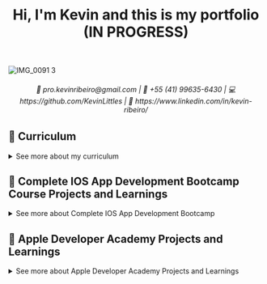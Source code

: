 <h1 align="center"> Hi, I'm Kevin and this is my portfolio (IN PROGRESS)</h1><br/>

![IMG_0091 3](https://user-images.githubusercontent.com/49958388/128245217-30511e86-31e9-4b41-91da-46cfc3b24cec.jpg)

<h6 align="center">📧 pro.kevinribeiro@gmail.com | 📱 +55 (41) 99635-6430 | 💻 https://github.com/KevinLittles | 🔗 https://www.linkedin.com/in/kevin-ribeiro/</h6>
    
## 📄 Curriculum
<details> 
 
<summary>See more about my curriculum</summary>
<br/>  
    
### Profile   
    
👋 Hello! I'm Kevin, but you can call me Littles if you want. I can summarize myself as an empathetic person, flexible, with great adaptability, and who handles conflicts well. If you want to talk, don't be afraid! Text me right now.

💻 My area of ​​expertise is mobile development, specifically because of what governs the ecosystem of Apple technologies (such as Swift and IOS). I've already ventured to develop software for watchOS, IpadOS and some other needs that have been appearing in my trajectory like creating a backend with Flask for example.

Today I find myself with these essential tasks:
- 🍎 Improve my UI/UX design skills and study more and more Swift in depth and everything that governs such development to become every day an expert dev of the Apple ecosystem, with a focus on mobile.
- 🎮 Study the technologies needed to leverage my startup (BuffSpot - Social network made exclusively for gamers), this includes Flutter, AWS, Flask, and everything you can imagine that governs the administration of a company.
- ✨ Learn with any type of experience and direct this learning to my soft skills.
    
### Experience
>### 🍎 Apple Developer Academy
>#### FEB 2019 - DEC 2020 | PUCPR Curitiba, Brazil
>Over the 2 years of participation, I developed several authored apps alone and in a team. I learned several swift frameworks like UIKit, SpriteKit and ARKit. I learned how to create applications with swift core and healthy programming artifacts like MVC Architecture, Clean Code, some design patterns and code versioning. In addition to code development, I also learned to have a critical view of UX/UI design and thus produce some prototypes before programming an app.
     
    
### Skills
    
| **General Coding Skills** | **Swift Skills** | **Complementary Skills** | **Soft Skills** |
| ------------------------- | ---------------- | -------------------------| ----------------|
| Object Oriented Programming | Storyboards | UX/UI | Empathy
| MVC Architecture | Auto Layout | Figma | Critical sense
| SOLID | Delegate Design Pattern | Sketch | Ease of learning
| Singleton Design pattern | Networking | Advanced english | Adaptation in scenarios
| Consume APIs | JSON Parsing | | Problem solving |
| Firebase Firestore/Auth | Closures | | Good communication |
| Realm | Computed Properties | | Strong emotional intelligence |
| Git/GitFlow | Getters & Setters | | Manage conflicts |
|  | Sheduled Timer | 
|  | Dispatch Queue | 
|  | Extensions | 
|  | Core Location | 
|  | Cocoapods | 
|  | Swift PM | 
|  | Xibs | 
|  | Downcast & Upcast | 
|  | Any, AnyObject, NSObject | 
|  | App Lifecycle | 
|  | ViewController Lifecycle | 
|  | UserDefaults | 
|  | NSCoder | 
|  | Core Data | 
|  | App Publication | 
|  | UIKit |
|  | SpriteKit |
|  | SwiftUI |


       
    
### Education
>### Computer Engeneering
>#### FEB 2016 - DEC 2022 | PUCPR Curitiba, Brazil
>My focus in computer engineering has always been the scope of software development, here I mainly learned about some software engineering principles, imperative and object-oriented programming, data structure, SQL databases and distributed systems (besides of course a lot engineering calculation).

<br/>
    
>### Fundamentals of data science 1
>#### OCT 2017 - JAN 2018 | Udacity
>Project: Analysis of the Bay Area Bike Share Data and extraction of relevant information.
>Technologies: Python 3 with MatPlotLib, Pandas and Numpy.

<br/>
    
>### Many courses
>#### ATEMPORAL | Udemy
>SwiftUI - Learn How to Build Beautiful, Robust, Apps;
>From Beginner to Advanced in Unit Testing on iOS;
>MVVM Design Pattern in SwiftUI;
>Git - The complete course: Git, Github and git-flow.
    
</details>
  
## 📱 Complete IOS App Development Bootcamp Course Projects and Learnings
<details>
    
<summary>See more about Complete IOS App Development Bootcamp</summary>
<br/>

In this course I got, I'm getting and reviewing these (main) following learnings:
    
- Concepts of Object Oriented Programming (OOP): The type system, variables, functions and methods, inheritance, structures, classes and protocols.
- Control Structures: Using If/Else clauses, Switch statements and logic to control the flow of execution.
- Data Structures: How to work with collections, such as arrays and dictionaries.
Software Design: How to organise and format code for readability and how to implement the Model View Controller (MVC) design pattern, Apple's favourite delegation pattern and the publisher pattern.
- Networking: How to make asynchronous API calls, store and retrieve data from the cloud, and use the JSON format for server communication.
- Persistent Local Data Storage: How to use Core Data, Realm, Codable and User Defaults to store your app data locally.
- How to Implement In-App Purchases with Apple StoreKit
- Machine Learning: How to make artificially intelligent apps and build your own machine learning models using iOS 13's new CoreML2 and CreateML frameworks.
- Augmented Reality: How to create 3D objects in augmented reality and create incredible 3D animations and real-life interactions using Apple's latest ARKit2 framework.
- SwiftUI: How to use Apple's brand new UI framework to create user interfaces programmatically that look good across all Apple products.
    
Course link: https://www.udemy.com/course/ios-13-app-development-bootcamp/
### Advanced Swift Classroom 1
<details>
    
<summary>See more about Advanced Swift Classroom 1</summary>
<br/>    
In this first advanced learning session about swift of the course, I understood how the Getters and Setters properties of variables in swift work, in addition I understood how Observed properties work and how I can use them to perform an action once a variable has its value changed or is about to be changed.
    
#### Understanding Getters and Setters
    
```swift
let one: Int = 1

var two: Int {
    get {
        return one + 1
    }
}
 ```
 
```swift
let one: Int = 1

var two: Int {
    set {
        if two != 2 {
            print("two != 2 !!!")
        }
    }
}
 ```
#### Understanding Observed properties
```swift
var one: Int = 1 {
    willSet {
        print("The variable is about to chage")
    }
    didSet {
        print("The variable changed")
    }
}
 ```
    
</details>

### Flash Chat App
![morflax_things-6](https://user-images.githubusercontent.com/49958388/126725712-efa574b9-29ba-44d9-8913-068a135f125c.png)
<details>
    
<summary>See more about Flash Chat App</summary>
<br/>   
    
The Flash Chat App is a basic chat application with only one global chat!
    
Building the Flash Chat application I learned to:
- Install Cocoapods and use 3rd party libraries
- Use Firebase Auth to register and authenticate a user by email and password
- Use Firebase Firestore to send and load information that was used in the app
- Use .xib files to make a custom UITableViewCell
- Use Downcast and Upcast in swift
- Understand the App and ViewControllers lifecycle

GitHub repository - https://github.com/appbrewery/Flash-Chat-iOS13-Completed
#### Using Cocoapods to get 3rd party libraries
Podfile
```markdown
//[...]
  use_frameworks!

  pod 'CLTypingLabel', '~> 0.4.0'
//[...]
end
 ```
 
AppDelegate.swift
```swift
import IQKeyboardManagerSwift

@UIApplicationMain
class AppDelegate: UIResponder, UIApplicationDelegate {

    func application(_ application: UIApplication, didFinishLaunchingWithOptions launchOptions: [UIApplication.LaunchOptionsKey: Any]?) -> Bool {
        //[...]
        
        IQKeyboardManager.shared.enable = true
        IQKeyboardManager.shared.enableAutoToolbar = false
        IQKeyboardManager.shared.shouldResignOnTouchOutside = true
        
        return true
    }
//[...]
}
 ```
    
WelcomeViewController.swift
```swift
@IBOutlet weak var titleLabel: CLTypingLabel!
    
    override func viewDidLoad() {
        super.viewDidLoad()
        
        titleLabel.text = K.appName
    }
 ```   

#### Using Firebase Auth to sign in existing users
LoginViewController.swift
```swift
    @IBAction func loginPressed(_ sender: UIButton) {
        
        if let email = emailTextfield.text, let password = passwordTextfield.text {
            Auth.auth().signIn(withEmail: email, password: password) { [weak self] authResult, error in
                if let e = error {
                    print(e.localizedDescription)
                } else {
                    self!.performSegue(withIdentifier: K.loginSegue, sender: self)
                }
            }
        }
    }
 ```

#### Using Firebase to send chat messages to database
ChatViewController.swift
```swift
    @IBAction func sendPressed(_ sender: UIButton) {
        if let messageBody = messageTextfield.text, let messageSender = Auth.auth().currentUser?.email {
            db.collection(K.FStore.collectionName).addDocument(data: [
                                                                K.FStore.senderField: messageSender,
                                                                K.FStore.bodyField: messageBody,
                                                                K.FStore.dateField: Date().timeIntervalSince1970
            ]) { error in
                if let e = error {
                    print(e)
                } else {
                    print("sendPressed okay")
                    DispatchQueue.main.async {
                        self.messageTextfield.text = ""
                    }
                }
            }
        }
    }
```
    
#### Using Xib to create a custom TableViewCell
MessageCell.swift
```swift
class MessageCell: UITableViewCell {

    //[...]
    
    override func awakeFromNib() {
        super.awakeFromNib()
        
    //[...]
    }

    override func setSelected(_ selected: Bool, animated: Bool) {
        super.setSelected(selected, animated: animated)
    } 
}
```
ChatViewController.swift
```swift
func tableView(_ tableView: UITableView, cellForRowAt indexPath: IndexPath) -> UITableViewCell {
        
    let cell = tableView.dequeueReusableCell(withIdentifier: K.cellIdentifier, for: indexPath) as! MessageCell
 //[...]
 }
```
MessageCell.xib

<img width="533" alt="Captura de Tela 2021-07-22 às 19 50 18" src="https://user-images.githubusercontent.com/49958388/126718746-106cc259-de67-42f7-bff3-89b99b952d56.png">

#### Understanding Upcast and Downcast
```swift
    
    let subclassObject = Subclass()
    let classObject = Class()

    if let object = classObject is Subclass {
      let object = classObject as! Subclass
    }
    
    let object = classObject as? Subclass
    
    let object = subclassObject as Class
    
```

#### Understanding ViewController Lifecycle
![image](https://user-images.githubusercontent.com/49958388/126719944-54812cfe-e5b5-4dd5-8927-5f8241778423.png)

#### Understanding App Lifecycle
![image](https://user-images.githubusercontent.com/49958388/126720044-e7b4d813-2d71-46cc-9bec-245e0268f65d.png)
AppDelegate.swift
```swift
    func application(_ application: UIApplication, didFinishLaunchingWithOptions launchOptions: [UIApplication.LaunchOptionsKey: Any]?) -> Bool {}

    func application(_ application: UIApplication, configurationForConnecting connectingSceneSession: UISceneSession, options: UIScene.ConnectionOptions) -> UISceneConfiguration {}

    func application(_ application: UIApplication, didDiscardSceneSessions sceneSessions: Set<UISceneSession>) {}
```

SceneDelegate.swift
```swift
    func scene(_ scene: UIScene, willConnectTo session: UISceneSession, options connectionOptions: UIScene.ConnectionOptions) {}

    func sceneDidDisconnect(_ scene: UIScene) {}

    func sceneDidBecomeActive(_ scene: UIScene) {}

    func sceneWillResignActive(_ scene: UIScene) {}

    func sceneWillEnterForeground(_ scene: UIScene) {}

    func sceneDidEnterBackground(_ scene: UIScene) {}
```

</details>
    
### Clima App
![morflax_things-5](https://user-images.githubusercontent.com/49958388/126725670-302882be-e602-44a5-a18c-2d198312c165.png)
<details>
    
<summary>See more about Clima App</summary>
<br/>
The Clima application consists of a weather monitoring app, it uses an API to load data about the local weather (detected by CoreLocation), and having its UI updated as the result.

Building the Clima application I learned to:
- Use Computed Properties to set a variable data
- Use CoreLocation to get location data
- Understand the Delegate Design pattern and using it to pass data between a model class and ViewController
- Use URLSession for Networking
- Understand closures
- Use Codable protocol and JSONDecoder() for JSON Parsing
- Consume an API
- Use DispatchQueue to update the UI elemts in a completion with the main trhead
    
GitHub repository - https://github.com/appbrewery/Clima-iOS13-Completed    
#### Using Computed Properties
WeatherViewController.swift
```swift
struct WeatherModel {
    let conditionId: Int
    let cityName: String
    let temperature: Double
    
    var temperatureString: String {
        return String(format: "%.1f", temperature)
    }
    
    var conditionName: String {
        switch conditionId {
                case 200...232:
                    return "cloud.bolt"
                case 300...321:
                    return "cloud.drizzle"
                case 500...531:
                    return "cloud.rain"
                case 600...622:
                    return "cloud.snow"
                case 701...781:
                    return "cloud.fog"
                case 800:
                    return "sun.max"
                case 801...804:
                    return "cloud.bolt"
                default:
                    return "cloud"
        }
    } 
}

 ```
 
#### Using CoreLocation to get location data
WeatherViewController.swift
```swift
    let locationManager = CLLocationManager()
    
        override func viewDidLoad() {
            super.viewDidLoad()
            locationManager.delegate = self
            //[...]
            locationManager.requestWhenInUseAuthorization()
            locationManager.requestLocation()
        }
    
extension WeatherViewController: CLLocationManagerDelegate {
    func locationManager(_ manager: CLLocationManager, didUpdateLocations locations: [CLLocation]) {
        if let location = locations.last {
            locationManager.stopUpdatingLocation()
            let lat = location.coordinate.latitude
            let lon = location.coordinate.longitude
            weatherManager.fetchWeather(latitude: lat, longitude: lon)
        }
    }
    
    func locationManager(_ manager: CLLocationManager, didFailWithError error: Error) {
        print(error)
    }
}

 ```
 
#### Understanding the Delegate Design pattern and using it to pass data between a model class and ViewController

![image](https://user-images.githubusercontent.com/49958388/126714234-d36d20c2-6852-40a8-94c6-093fd03fccfa.png)
    
WeatherViewController.swift
```swift
class WeatherViewController: UIViewController {
//[...]
    var weatherManager = WeatherManager()
    let locationManager = CLLocationManager()
    
    override func viewDidLoad() {
        super.viewDidLoad()
        locationManager.delegate = self
        weatherManager.delegate = self
        searchTextField.delegate = self
        
        locationManager.requestWhenInUseAuthorization()
        locationManager.requestLocation()
    }
}

extension WeatherViewController: WeatherManagerDelegate {
    func didUpdateWeather(_ weatherManager: WeatherManager, weather: WeatherModel) {
        DispatchQueue.main.async {
            self.temperatureLabel.text = weather.temperatureString
            self.conditionImageView.image = UIImage(systemName: weather.conditionName)
            self.cityLabel.text = weather.cityName
        }
        
    }
    
    func didFailWithError(error: Error) {
        print(error)
    }
}
 ```
 WeatherManager.swift
```swift
protocol WeatherManagerDelegate {
    func didUpdateWeather(_ weatherManager: WeatherManager, weather: WeatherModel)
    func didFailWithError(error: Error)
}

struct WeatherManager {
    let weatherURL = "[...]"
    
    var delegate: WeatherManagerDelegate?
    
    func performRequest(with urlString: String) {
        //[...]
        delegate?.didFailWithError(error: error!)
        //[...]
    }
 //[...]
 }
 ```
 
#### Using URLSession for Networking
WeatherManager.swift
```swift
    func fetchWeather(cityName: String) {
        let urlString = "\(weatherURL)&q=\(cityName)"
        performRequest(with: urlString)
    }
    
    func fetchWeather(latitude: CLLocationDegrees, longitude: CLLocationDegrees) {
        let urlString = "\(weatherURL)&lat=\(latitude)&lon=\(longitude)"
        performRequest(with: urlString)
    }
    
    func performRequest(with urlString: String) {
        if let url = URL(string: urlString) {
            
            let session = URLSession(configuration: .default)
            
            let task = session.dataTask(with: url) { data, response, error in
                if error != nil {
                    delegate?.didFailWithError(error: error!)
                    return
                }
                if let safeData = data {
                    if let weather = self.parseJSON(safeData) {
                        delegate?.didUpdateWeather(self, weather: weather)
                    }
                }
            }
            
            task.resume()
        }
        
    }
 ```
 
#### Understanding closures
WeatherManager.swift
```swift
func calculator (n1: Int, n2: Int, operation: (Int, Int) -> Int {
    return operation(n1, n2)
}

func multiply (no1: Int, no2: Int) -> Int {
    return no1 * no2
}

calculator(n1: x, n2: y, operation: multiply)

//This is equal to

func calculator (n1: Int, n2: Int, operation: (Int, Int) -> Int {
    return operation(n1, n2)
}

calculator(n1: x, n2: y, operation: {(no1, no2) in no1 * no2})

//This is equal to

func calculator (n1: Int, n2: Int, operation: (Int, Int) -> Int {
    return operation(n1, n2)
}

calculator(n1: x, n2: y,) {$0 * $1}
 ```
 
#### Using Codable protocol and JSONDecoder() for JSON Parsing
WeatherData.swift
```swift
struct WeatherData: Codable {
    let name: String
    let main: Main
    let weather: [Weather]
}

struct Main: Codable {
    let temp: Double
}

struct Weather: Codable {
    let id: Int
    let main: String
    let description: String
    let icon: String
}
 ```
WeatherManager.swift
```swift
    func parseJSON(_ weatherData: Data) -> WeatherModel? {
        let decoder = JSONDecoder()
        
        do {
            let decodedData = try decoder.decode(WeatherData.self, from: weatherData)
            let id = decodedData.weather[0].id
            let temp = decodedData.main.temp
            let name = decodedData.name
            
            let weather = WeatherModel(conditionId: id, cityName: name, temperature: temp)
            return weather
            
        } catch {
            delegate?.didFailWithError(error: error)
            return nil
        }
    }
 ```
    
</details>    

### BMI Calculator App
![morflax_things-4](https://user-images.githubusercontent.com/49958388/126725617-e3cd6ee2-4e7d-4fed-a9e2-d10e34b5deb3.png)
<details>
    
<summary>See more about BMI Calculator App</summary>

<br/>
The BMI Calculator application calculates the BMI of a person, based on height and weight

Building the BMI Calculator application I learned to:
- Understand the difference between Classes and Structs
- Use Segue to pass data between ViewControllers
- Understand Optional Binding, Chaining, and Nil Coalescing

GitHub repository - https://github.com/appbrewery/BMI-Calculator-iOS13-Completed
#### Understanding the difference between Classes and Structs
```swift
    Struct struct {
        
        let immutable: true
        let passedByValue: true
    }
    
    Class class {
        
        let inheritance: true
        let passedByReference: true
    }
 ```

#### Using Segue to pass data between ViewControllers
CalculateViewController.swift
```swift
    @IBAction func calculatePressed(_ sender: UIButton) {
        //[...]
        
        performSegue(withIdentifier: "goToRsult", sender: self)
    }
    
    override func prepare(for segue: UIStoryboardSegue, sender: Any?) {
        if segue.identifier == "goToResult" {
            let destinationVC = segue.destination as! ResultViewController
            destinationVC.bmiValue = calculatorBrain.getBMIValue()
            destinationVC.advice = calculatorBrain.getAdvice()
            destinationVC.color = calculatorBrain.getColor()
        }
    }
 ```
 
#### Understanding Optional Binding, Chaining, and Nil Coalescing
CalculateViewController.swift
```swift
    let foceUnwrapping = optional!
    
    func checkForNilValue() {
        if optional != nil {
            optional!
        }
     }
     
     func optionalBinding() {
        if let safeOptional = optional {
            safeOptional
        }
     }
     
     func nilCoalescingOperator() {
        optional ?? defaultValue
     }
 ```
    
</details>

### Quizzler App
![morflax_things-3](https://user-images.githubusercontent.com/49958388/126725585-12f60320-0031-4f0f-88a1-32528b016720.png)
<details>
    
<summary>See more about Quizzler App</summary>

<br/>
The Quizzler application is a simple Quiz App!

Building the Quizzler application I learned to:
- Use MVC arquiteture/design pattern
- Use mutating func to update struct atributes   
    
GitHub repository - https://github.com/appbrewery/Quizzler-iOS13-Completed    
#### Using MVC arquiteture/design pattern
<img width="183" alt="Captura de Tela 2021-07-22 às 16 34 27" src="https://user-images.githubusercontent.com/49958388/126698967-8cb50782-6a08-4410-a645-e04e26252808.png">

#### Using mutating func to update struct atributes
ViewController.swift
```swift
    mutating func nextQuestion() {
        
        if questionNumber + 1 < quiz.count {
            questionNumber += 1
        } else {
            questionNumber = 0
        }
    }
    
    mutating func checkAnswer(userAnswer: String) -> Bool {
        if userAnswer == quiz[questionNumber].answer {
            score += 1
            return true
        } else {
            return false
        }
    }
 ```
    
</details>

### Egg Timer App
![morflax_things-2](https://user-images.githubusercontent.com/49958388/126725505-6e6accd7-5374-493d-bed5-a33868421f96.png)
<details>
    
<summary>See more about Egg Timer App</summary>

<br/>
The Egg Timer application is an app that shows you how much time remais to your egg get ready to eat!

Building the Egg Timer application I learned to:
- Use Sheduled Timer to set a progress bar
    
GitHub repository - https://github.com/appbrewery/EggTimer-iOS13-Completed    
#### Using Sheduled Timer to set a progress bar
ViewController.swift
```swift
    @IBAction func hardnessSelected(_ sender: UIButton) {
        
        timer.invalidate()
        let hardness = sender.currentTitle!
        totalTime = eggTimes[hardness]!

        progressBar.progress = 0.0
        secondsPassed = 0
        titleLabel.text = hardness

        timer = Timer.scheduledTimer(timeInterval: 1.0, target:self, selector: #selector(updateTimer), userInfo:nil, repeats: true)
    }
    
    @objc func updateTimer() {
        if secondsPassed < totalTime {
            secondsPassed += 1
            progressBar.progress = Float(secondsPassed) / Float(totalTime)
            print(Float(secondsPassed) / Float(totalTime))
        } else {
            timer.invalidate()
            titleLabel.text = "DONE!"
            
            let url = Bundle.main.url(forResource: "alarm_sound", withExtension: "mp3")
            player = try! AVAudioPlayer(contentsOf: url!)
            player.play()
        }
    }
 ```
                                    
</details>
 
### Dicee App 
![morflax_things](https://user-images.githubusercontent.com/49958388/126725345-bb5a9bd4-9ab8-474a-95dc-d1d1d83b5a3e.png)
<details>
    
<summary>See more about Dicee App</summary>

<br/>
The Dicee application is an app that shows you 2 game dices with random values of 1 to 6!

Building the Dicee application I learned to:
- Use Alignment, Pinning, Containers, Subviews and Stacks to Autolayout
 
GitHub repository - https://github.com/appbrewery/Dicee-iOS13-Completed
#### Using Alignment, Pinning, Containers, Subviews and Stacks to Autolayout
<img width="566" alt="Captura de Tela 2021-07-22 às 16 14 06" src="https://user-images.githubusercontent.com/49958388/126696504-f49c68b0-75ea-41c6-aaa8-ea9f49760554.png">
    
</details>
</details>
    
## 🍎 Apple Developer Academy Projects and Learnings
<details> 
 
<summary>See more about Apple Developer Academy Projects and Learnings</summary>
<br/>  
  
### Yobaba
![morflax_things-9](https://user-images.githubusercontent.com/49958388/126855974-12ed8b8c-722b-4e73-8d10-c10d9082b859.png)

<details>
    
<summary>See more about Yobaba</summary>

<br/>
The Yobaba app is a mobile story card game develop in SpriteKit. Well, in sum Yobaba tells a history about you and your grandma. The game mecanics is based on arguments... yes, arguments! You and your grandma will have a lot of conversations, and how you will argument your ideia with her is based on cards (that represents differents arguments). This was a work that spent almost 7 months of team work, and I was one of the "code developers" of the project, directly working in the part of SpriteKit developing and the Model classes.
    
In this app I leraned SO MUCH about SpriteKit, a bit about Design, Audio, Storytelling and team work.
    
GitHub repository - https://github.com/KelvinJavorski/Yobaba-Swift-Spritekit   

    
>Weird codes like this have been builded in the main file of SpriteKit Framework 😨
```swift
func getCardsFromDiscard (completion: @escaping () -> () = { }) {
        if !gettingCardsFromDiscard {
            let delay = SKAction.wait(forDuration: 0.0)
            let code  = SKAction.run {
                self.i+=1
                Player.shared.getCardFromDiscard(0)
            }
            let sequence = SKAction.sequence([code])
            let loop = SKAction.repeat(sequence, count: Player.shared.discard.cards.count)
            gettingCardsFromDiscard = true
            discardNode.run(loop) {
                self.gettingCardsFromDiscard = false
                for card in Player.shared.deck.cards{
                    print("Card ID no deck: \(card.id)")
                }
                Player.shared.deck.shuffle()
                completion()
            }
        }
    }
```
</details>    
 
### Find The Way
![morflax_things-13](https://user-images.githubusercontent.com/49958388/126880226-ef0e0ce3-ff2c-434a-b93c-c8414647430c.png)

<details>
    
<summary>See more about Find The Way</summary>

<br/>
The Find The Way application is a mobile game developed with SpriteKit! Find The Way consists in a story of a group of tourists that are enjoying their vacation in a island, but one thing that nobody know is that have a murderer in the group. The objetive of the game is to arrive a safe place that the murderer can't do his movements. Everyone in the group have the power to do one movement in the island BUT the tourists dont know where is the safe place, and the murderer knows!
    
Developing this app, i was responsable for coding a big part of SpriteKit and Model classes. I leraned so much about how we can develop an app with UIKit and SpriteKit working togheter and a lot of "mathematical background" in the Models, since we work with a type of "map" for the group of tourists to move around the island. And yes, that was quite complicated to deal with.  
    
GitHub repository - https://github.com/KelvinJavorski/Find-the-Way

</details>
    
</details>   
